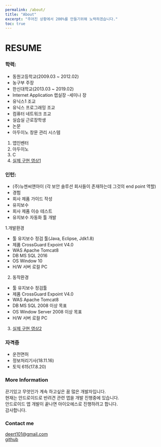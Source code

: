 ```yaml
---
permalink: /about/
title: "About"
excerpt: "주어진 상황에서 200%를 만들기위해 노력하겠습니다."
toc: true
---
```


RESUME
=====

### 학력:
- 동원고등학교(2009.03 ~ 2012.02)
- 농구부 주장
- 한신대학교(2013.03 ~ 2019.02)
- Internet Application 랩실장
-세미나 장
- 유닉스1 조교
- 유닉스 프로그래밍 조교
- 컴퓨터 네트워크 조교
- 실습실 근로장학생
- 논문
- 아두이노 창문 관리 시스템
1. 앱인벤터
2. 아두이노
3. C
4. [실제 구현 영상1](https://youtu.be/WEudRjVYw7s)
### 인턴:
- (주)뉴젠씨앤아이 
(각 보안 솔루션 회사들이 존재하는데 그것의 end point 역할)
- 경험
- 회사 제품 가이드 작성
- 유지보수
- 회사 제품 이슈 테스트
- 유지보수 자동화 툴 개발

1.개발환경    
- 툴    유지보수 정검 툴(Java, Eclipse, Jdk1.8)
- 제품    CrossGuard Expoint V4.0
- WAS    Apache Tomcat8
- DB    MS SQL 2016
- OS    Window 10
- H/W    서버 로컬 PC

2. 동작환경    
- 툴    유지보수 정검툴
- 제품    CrossGuard Expoint V4.0
- WAS    Apache Tomcat8
- DB    MS SQL 2008 이상 목표
- OS    Window Server 2008 이상 목표
- H/W    서버 로컬 PC

3. [실제 구현 영상2]( https://www.youtube.com/watch?v=zFkvgAK9E74&feature=youtu.be})


### 자격증
- 운전면허
- 정보처리기사(18.11.16)
- 토익 615(17.8.20)


### More Information

끈기있고 무엇인가 계속 하고싶은 꿈 많은 개발자입니다.<br>
현재는 안드로이드로 반려견 관련 앱을 개발 진행중에 있습니다.<br>
안드로이드 앱 개발이 끝나면 아이오에스로 진행하려고 합니다.<br>
감사합니다.<br>

### Contact me

[deert101@gmail.com](mailto:email@domain.com)<br>
[github](https://jhhwang01.github.io)
